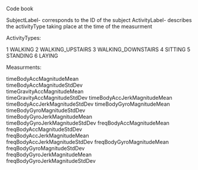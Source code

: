 Code book

SubjectLabel- corresponds to the ID of the subject
ActivityLabel- describes the activityType taking place at the time of the measurment

ActivityTypes:
  
1 WALKING
2 WALKING_UPSTAIRS
3 WALKING_DOWNSTAIRS
4 SITTING
5 STANDING
6 LAYING


Measurments:
  
timeBodyAccMagnitudeMean       
timeBodyAccMagnitudeStdDev    
timeGravityAccMagnitudeMean    
timeGravityAccMagnitudeStdDev 
timeBodyAccJerkMagnitudeMean  
timeBodyAccJerkMagnitudeStdDev 
timeBodyGyroMagnitudeMean      
timeBodyGyroMagnitudeStdDev   
timeBodyGyroJerkMagnitudeMean  
timeBodyGyroJerkMagnitudeStdDev
freqBodyAccMagnitudeMean       
freqBodyAccMagnitudeStdDev     
freqBodyAccJerkMagnitudeMean   
freqBodyAccJerkMagnitudeStdDev 
freqBodyGyroMagnitudeMean      
freqBodyGyroMagnitudeStdDev    
freqBodyGyroJerkMagnitudeMean  
freqBodyGyroJerkMagnitudeStdDev
